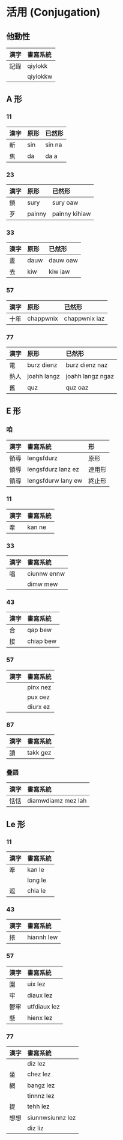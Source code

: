 # 活用 (Conjugation)

## 他動性

| 漢字 | 書寫系統 |
| :--- | :--- |
| 記錄 | qiylokk |
|| qiylokkw |

## A 形

### 11

| 漢字 | 原形 | 已然形 |
| :--- | :--- | :--- |
| 新 | sin | sin na |
| 焦 | da | da a |

### 23

| 漢字 | 原形 | 已然形 |
| :--- | :--- | :--- |
| 鎖 | sury | sury oaw |
| 歹 | painny | painny kihiaw |

### 33

| 漢字 | 原形 | 已然形 |
| :--- | :--- | :--- |
| 晝 | dauw | dauw oaw |
| 去 | kiw | kiw iaw |

### 57

| 漢字 | 原形 | 已然形 |
| :--- | :--- | :--- |
| 十年 | chappwnix | chappwnix iaz |

### 77

| 漢字 | 原形 | 已然形 |
| :--- | :--- | :--- |
| 電 | burz dienz | burz dienz naz |
| 熱人 | joahh langz | joahh langz ngaz |
| 舊 | quz | quz oaz |

## E 形

### 咱

| 漢字 | 書寫系統 | 形 |
| :--- | :--- | :--- |
| 領導 | lengsfdurz | 原形 |
| 領導 | lengsfdurz lanz ez | 連用形 |
| 領導 | lengsfdurw lany ew | 終止形 |

### 11

| 漢字 | 書寫系統 |
| :--- | :--- |
| 牽 | kan ne |

### 33

| 漢字 | 書寫系統 |
| :--- | :--- |
| 唱 | ciunnw ennw |
|| dimw mew |

### 43

| 漢字 | 書寫系統 |
| :--- | :--- |
| 合 | qap bew |
| 接 | chiap bew  |

### 57

| 漢字 | 書寫系統 |
| :--- | :--- |
| | pinx nez |
| | pux oez |
| | diurx ez |

### 87

| 漢字 | 書寫系統 |
| :--- | :--- |
| 讀 | takk gez |

### 疊語

| 漢字 | 書寫系統 |
| :--- | :--- |
| 恬恬 | diamwdiamz mez lah |

## Le 形

### 11

| 漢字 | 書寫系統 |
| :--- | :--- |
| 牽 | kan le |
|| long le |
| 遮 | chia le |

### 43

| 漢字 | 書寫系統 |
| :--- | :--- |
| 挔 | hiannh lew |

### 57

| 漢字 | 書寫系統 |
| :--- | :--- |
| 圍 | uix lez |
| 牢 | diaux lez |
| 鬱牢 | utfdiaux lez |
| 懸 | hienx lez |

### 77

| 漢字 | 書寫系統 |
| :--- | :--- |
| | diz lez |
| 坐 | chez lez |
| 網 | bangz lez |
|| tinnnz lez |
| 提 | tehh lez |
| 想想 | siunnwsiunnz lez |
|| diz liz |
